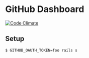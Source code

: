 # GitHub Dashboard
[![Code Climate](https://codeclimate.com/github/planetargon/github-dashboard.png)](https://codeclimate.com/github/planetargon/github-dashboard)

## Setup
```
$ GITHUB_OAUTH_TOKEN=foo rails s
```
